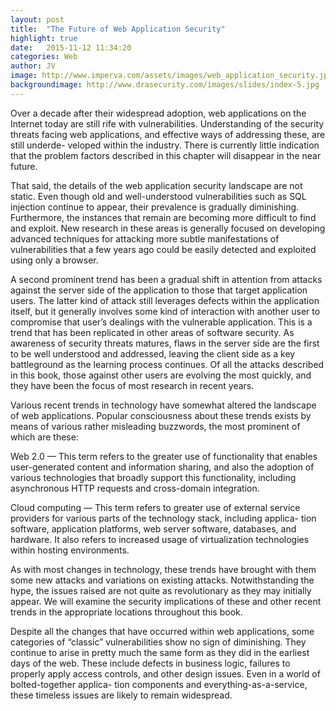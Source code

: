 ```yaml
---
layout: post
title:  "The Future of Web Application Security"
highlight: true
date:   2015-11-12 11:34:20
categories: Web
author: JV
image: http://www.imperva.com/assets/images/web_application_security.jpg
backgroundimage: http://www.drasecurity.com/images/slides/index-5.jpg
---
```

Over a decade after their widespread adoption, web applications on the Internet today are still rife with vulnerabilities. Understanding of the security threats facing web applications, and effective ways of addressing these, are still underde- veloped within the industry. There is currently little indication that the problem factors described in this chapter will disappear in the near future.

That said, the details of the web application security landscape are not static. Even though old and well-understood vulnerabilities such as SQL injection continue to appear, their prevalence is gradually diminishing. Furthermore, the instances that remain are becoming more difficult to find and exploit. New research in these areas is generally focused on developing advanced techniques for attacking more subtle manifestations of vulnerabilities that a few years ago could be easily detected and exploited using only a browser.

A second prominent trend has been a gradual shift in attention from attacks against the server side of the application to those that target application users. The latter kind of attack still leverages defects within the application itself, but it generally involves some kind of interaction with another user to compromise that user’s dealings with the vulnerable application. This is a trend that has been replicated in other areas of software security. As awareness of security threats matures, flaws in the server side are the first to be well understood and addressed, leaving the client side as a key battleground as the learning process continues. Of all the attacks described in this book, those against other users are evolving the most quickly, and they have been the focus of most research in recent years.

Various recent trends in technology have somewhat altered the landscape of web applications. Popular consciousness about these trends exists by means of various rather misleading buzzwords, the most prominent of which are these:

Web 2.0 — This term refers to the greater use of functionality that enables user-generated content and information sharing, and also the adoption of various technologies that broadly support this functionality, including asynchronous HTTP requests and cross-domain integration.

Cloud computing — This term refers to greater use of external service providers for various parts of the technology stack, including applica- tion software, application platforms, web server software, databases, and hardware. It also refers to increased usage of virtualization technologies within hosting environments.

As with most changes in technology, these trends have brought with them some new attacks and variations on existing attacks. Notwithstanding the hype, the issues raised are not quite as revolutionary as they may initially appear. We will examine the security implications of these and other recent trends in the appropriate locations throughout this book.

Despite all the changes that have occurred within web applications, some categories of “classic” vulnerabilities show no sign of diminishing. They continue to arise in pretty much the same form as they did in the earliest days of the web. These include defects in business logic, failures to properly apply access controls, and other design issues. Even in a world of bolted-together applica- tion components and everything-as-a-service, these timeless issues are likely to remain widespread.
